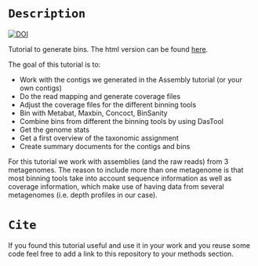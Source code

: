 # `Description` 

[![DOI](https://zenodo.org/badge/457334153.svg)](https://zenodo.org/badge/latestdoi/457334153)

Tutorial to generate bins. The html version can be found [here](https://ndombrowski.github.io/Binning_tutorial//index.html).

The goal of this tutorial is to: 

- Work with the contigs we generated in the Assembly tutorial (or your own contigs)
- Do the read mapping and generate coverage files
- Adjust the coverage files for the different binning tools
- Bin with Metabat, Maxbin, Concoct, BinSanity
- Combine bins from different the binning tools by using DasTool
- Get the genome stats
- Get a first overview of the taxonomic assignment
- Create summary documents for the contigs and bins

For this tutorial we work with assemblies (and the raw reads) from 3 metagenomes. The reason to include more than one metagenome is that most binning tools take into account sequence information as well as coverage information, which make use of having data from several metagenomes (i.e. depth profiles in our case).

# `Cite`

If you found this tutorial useful and use it in your work and you reuse some code feel free to add a link to this repository to your methods section.

